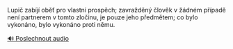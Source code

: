 
Lupič zabíjí oběť pro vlastní prospěch; zavražděný člověk v žádném případě není partnerem v tomto zločinu, je pouze jeho předmětem; co bylo vykonáno, bylo vykonáno proti němu.

[🔊 Poslechnout audio](/data/7-paragraphs/audio/chapter_42/para_012-Lupi-zabj-ob-pro-vlastn-prospch-zavradn.mp3)
